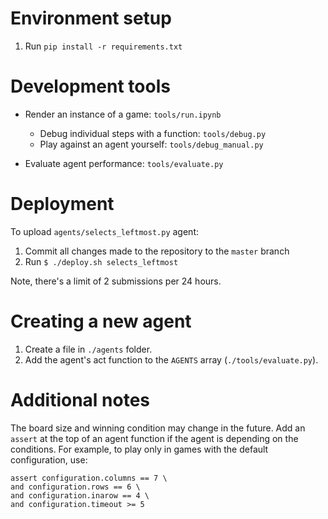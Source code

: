 # Environment setup

1. Run `pip install -r requirements.txt`

# Development tools

- Render an instance of a game: `tools/run.ipynb`

    - Debug individual steps with a function: `tools/debug.py`
    - Play against an agent yourself: `tools/debug_manual.py`
    
- Evaluate agent performance: `tools/evaluate.py`

# Deployment

To upload `agents/selects_leftmost.py` agent:

1. Commit all changes made to the repository to the `master` branch
2. Run `$ ./deploy.sh selects_leftmost`

Note, there's a limit of 2 submissions per 24 hours.

# Creating a new agent

1. Create a file in `./agents` folder.
2. Add the agent's act function to the `AGENTS` array (`./tools/evaluate.py`).

# Additional notes

The board size and winning condition may change in the future. Add an `assert` at the top of an agent function if the agent is depending on the conditions. For example, to play only in games with the default configuration, use:
```
assert configuration.columns == 7 \
and configuration.rows == 6 \
and configuration.inarow == 4 \
and configuration.timeout >= 5
```

